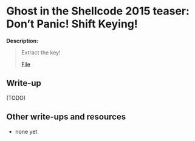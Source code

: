 # Ghost in the Shellcode 2015 teaser: Don’t Panic! Shift Keying!

**Description:**

> Extract the key!
>
> [File](dontpanic-8f27ebde0a2a714871c57e4d9a526b06c86b12212249f984cdb9eefe81bf8f7c)

## Write-up

(TODO)

## Other write-ups and resources

* none yet
